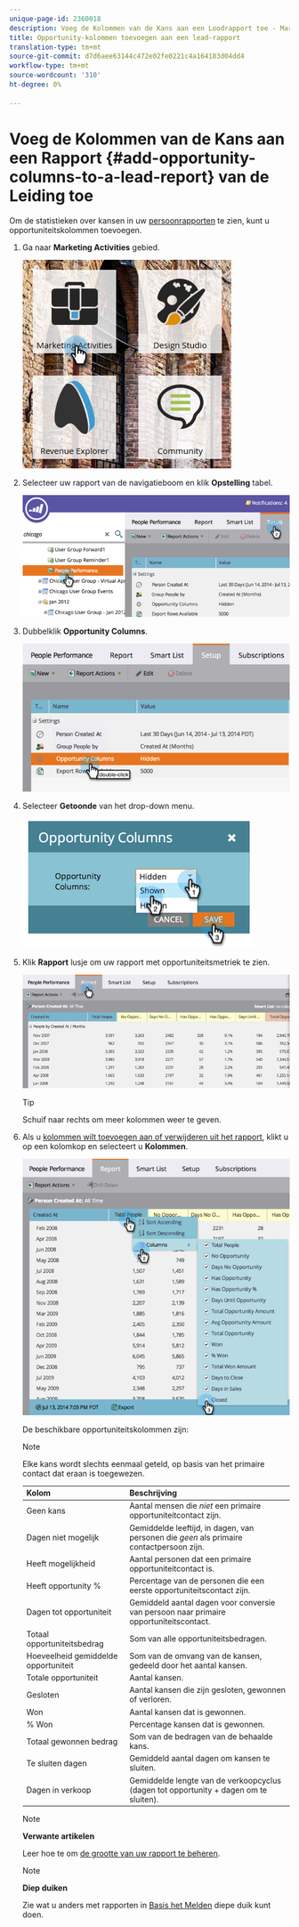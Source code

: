 ```yaml
---
unique-page-id: 2360018
description: Voeg de Kolommen van de Kans aan een Loodrapport toe - Marketo Docs - de Documentatie van het Product
title: Opportunity-kolommen toevoegen aan een lead-rapport
translation-type: tm+mt
source-git-commit: d7d6aee63144c472e02fe0221c4a164183d04dd4
workflow-type: tm+mt
source-wordcount: '310'
ht-degree: 0%

---
```



# Voeg de Kolommen van de Kans aan een Rapport {#add-opportunity-columns-to-a-lead-report} van de Leiding toe

Om de statistieken over kansen in uw [persoonrapporten](http://docs.marketo.com/display/docs/basic+reporting) te zien, kunt u opportuniteitskolommen toevoegen.

1. Ga naar **Marketing Activities** gebied.

   ![](assets/ma.png)

1. Selecteer uw rapport van de navigatieboom en klik **Opstelling** tabel.

   ![](assets/two.png)

1. Dubbelklik **Opportunity Columns**.

   ![](assets/three.png)

1. Selecteer **Getoonde** van het drop-down menu.

   ![](assets/image2014-9-16-12-3a50-3a33.png)

1. Klik **Rapport** lusje om uw rapport met opportuniteitsmetriek te zien.

   ![](assets/five.png)

   >[!TIP]
   >
   >Schuif naar rechts om meer kolommen weer te geven.

1. Als u [kolommen wilt toevoegen aan of verwijderen uit het rapport](select-report-columns.md), klikt u op een kolomkop en selecteert u **Kolommen**.

   ![](assets/six.png)

   De beschikbare opportuniteitskolommen zijn:

   >[!NOTE]
   >
   >Elke kans wordt slechts eenmaal geteld, op basis van het primaire contact dat eraan is toegewezen.

   | Kolom | Beschrijving |
   |---|---|
   | Geen kans | Aantal mensen die *niet* een primaire opportuniteitcontact zijn. |
   | Dagen niet mogelijk | Gemiddelde leeftijd, in dagen, van personen die *geen* als primaire contactpersoon zijn. |
   | Heeft mogelijkheid | Aantal personen dat een primaire opportuniteitcontact is. |
   | Heeft opportunity % | Percentage van de personen die een eerste opportuniteitscontact zijn. |
   | Dagen tot opportuniteit | Gemiddeld aantal dagen voor conversie van persoon naar primaire opportuniteitscontact. |
   | Totaal opportuniteitsbedrag | Som van alle opportuniteitsbedragen. |
   | Hoeveelheid gemiddelde opportuniteit | Som van de omvang van de kansen, gedeeld door het aantal kansen. |
   | Totale opportuniteit | Aantal kansen. |
   | Gesloten | Aantal kansen die zijn gesloten, gewonnen of verloren. |
   | Won | Aantal kansen dat is gewonnen. |
   | % Won | Percentage kansen dat is gewonnen. |
   | Totaal gewonnen bedrag | Som van de bedragen van de behaalde kans. |
   | Te sluiten dagen | Gemiddeld aantal dagen om kansen te sluiten. |
   | Dagen in verkoop | Gemiddelde lengte van de verkoopcyclus (dagen tot opportunity + dagen om te sluiten). |

   >[!NOTE]
   >
   >**Verwante artikelen**
   >
   >
   >Leer hoe te om [de grootte van uw rapport te beheren](configure-report-size.md).

   >[!NOTE]
   >
   >**Diep duiken**
   >
   >
   >Zie wat u anders met rapporten in [Basis het Melden](http://docs.marketo.com/display/docs/basic+reporting) diepe duik kunt doen.

